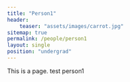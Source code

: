 ```yaml
---
title: "Person1"
header:
    teaser: "assets/images/carrot.jpg"
sitemap: true
permalink: /people/person1
layout: single
position: "undergrad"
---
```



This is a page. test person1 